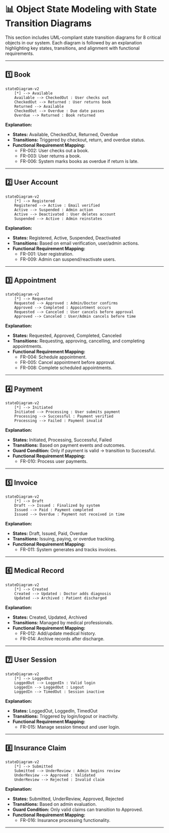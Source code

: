 # 📊 Object State Modeling with State Transition Diagrams

This section includes UML-compliant state transition diagrams for 8 critical objects in our system. Each diagram is followed by an explanation highlighting key states, transitions, and alignment with functional requirements.

---

## 1️⃣ Book

```mermaid
stateDiagram-v2
    [*] --> Available
    Available --> CheckedOut : User checks out
    CheckedOut --> Returned : User returns book
    Returned --> Available
    CheckedOut --> Overdue : Due date passes
    Overdue --> Returned : Book returned
```

**Explanation:**
- **States:** Available, CheckedOut, Returned, Overdue
- **Transitions:** Triggered by checkout, return, and overdue status.
- **Functional Requirement Mapping:**
  - FR-002: User checks out a book.
  - FR-003: User returns a book.
  - FR-006: System marks books as overdue if return is late.

---

## 2️⃣ User Account

```mermaid
stateDiagram-v2
    [*] --> Registered
    Registered --> Active : Email verified
    Active --> Suspended : Admin action
    Active --> Deactivated : User deletes account
    Suspended --> Active : Admin reinstates
```

**Explanation:**
- **States:** Registered, Active, Suspended, Deactivated
- **Transitions:** Based on email verification, user/admin actions.
- **Functional Requirement Mapping:**
  - FR-001: User registration.
  - FR-009: Admin can suspend/reactivate users.

---

## 3️⃣ Appointment

```mermaid
stateDiagram-v2
    [*] --> Requested
    Requested --> Approved : Admin/Doctor confirms
    Approved --> Completed : Appointment occurs
    Requested --> Canceled : User cancels before approval
    Approved --> Canceled : User/Admin cancels before time
```

**Explanation:**
- **States:** Requested, Approved, Completed, Canceled
- **Transitions:** Requesting, approving, cancelling, and completing appointments.
- **Functional Requirement Mapping:**
  - FR-004: Schedule appointment.
  - FR-005: Cancel appointment before approval.
  - FR-008: Complete scheduled appointments.

---

## 4️⃣ Payment

```mermaid
stateDiagram-v2
    [*] --> Initiated
    Initiated --> Processing : User submits payment
    Processing --> Successful : Payment verified
    Processing --> Failed : Payment invalid
```

**Explanation:**
- **States:** Initiated, Processing, Successful, Failed
- **Transitions:** Based on payment events and outcomes.
- **Guard Condition:** Only if payment is valid → transition to Successful.
- **Functional Requirement Mapping:**
  - FR-010: Process user payments.

---

## 5️⃣ Invoice

```mermaid
stateDiagram-v2
    [*] --> Draft
    Draft --> Issued : Finalized by system
    Issued --> Paid : Payment completed
    Issued --> Overdue : Payment not received in time
```

**Explanation:**
- **States:** Draft, Issued, Paid, Overdue
- **Transitions:** Issuing, paying, or overdue tracking.
- **Functional Requirement Mapping:**
  - FR-011: System generates and tracks invoices.

---

## 6️⃣ Medical Record

```mermaid
stateDiagram-v2
    [*] --> Created
    Created --> Updated : Doctor adds diagnosis
    Updated --> Archived : Patient discharged
```

**Explanation:**
- **States:** Created, Updated, Archived
- **Transitions:** Managed by medical professionals.
- **Functional Requirement Mapping:**
  - FR-012: Add/update medical history.
  - FR-014: Archive records after discharge.

---

## 7️⃣ User Session

```mermaid
stateDiagram-v2
    [*] --> LoggedOut
    LoggedOut --> LoggedIn : Valid login
    LoggedIn --> LoggedOut : Logout
    LoggedIn --> TimedOut : Session inactive
```

**Explanation:**
- **States:** LoggedOut, LoggedIn, TimedOut
- **Transitions:** Triggered by login/logout or inactivity.
- **Functional Requirement Mapping:**
  - FR-015: Manage session timeout and user login.

---

## 8️⃣ Insurance Claim

```mermaid
stateDiagram-v2
    [*] --> Submitted
    Submitted --> UnderReview : Admin begins review
    UnderReview --> Approved : Validated
    UnderReview --> Rejected : Invalid claim
```

**Explanation:**
- **States:** Submitted, UnderReview, Approved, Rejected
- **Transitions:** Based on admin evaluation.
- **Guard Condition:** Only valid claims can transition to Approved.
- **Functional Requirement Mapping:**
  - FR-016: Insurance processing functionality.

---
